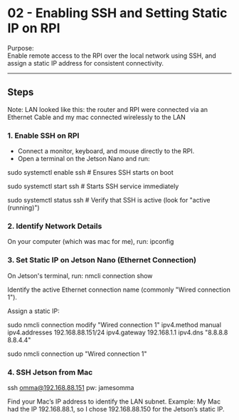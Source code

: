 # 02 - Enabling SSH and Setting Static IP on RPI

Purpose:  
Enable remote access to the RPI  over the local network using SSH, and 
assign a static IP address for consistent connectivity.

---

## Steps

Note: LAN looked like this: the router and RPI  were connected via an 
Ethernet Cable and my mac connected wirelessly to the LAN

### 1. Enable SSH on RPI

- Connect a monitor, keyboard, and mouse directly to the RPI.
- Open a terminal on the Jetson Nano and run:

sudo systemctl enable ssh   # Ensures SSH starts on boot

sudo systemctl start ssh    # Starts SSH service immediately

sudo systemctl status ssh   # Verify that SSH is active (look for "active (running)")

### 2. Identify Network Details

On your computer (which was mac for me), run:
ipconfig

### 3. Set Static IP on Jetson Nano (Ethernet Connection)

On Jetson's terminal, run: nmcli connection show

Identify the active Ethernet connection name (commonly "Wired connection 1").

Assign a static IP:

sudo nmcli connection modify "Wired connection 1" ipv4.method manual 
ipv4.addresses 192.168.88.151/24 ipv4.gateway 192.168.1.1 ipv4.dns "8.8.8.8 8.8.4.4"

sudo nmcli connection up "Wired connection 1"

### 4. SSH Jetson from Mac

ssh omma@192.168.88.151
pw: jamesomma

Find your Mac’s IP address to identify the LAN subnet. Example: My Mac had the IP 192.168.88.1, so I chose 192.168.88.150 for the Jetson’s static IP.


